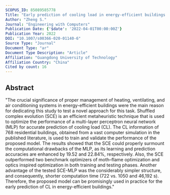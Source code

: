 ```yaml
---
SCOPUS_ID: 85089585778
Title: "Early prediction of cooling load in energy-efficient buildings through novel optimizer of shuffled complex evolution"
Author: "Zheng S."
Journal: "Engineering with Computers"
Publication Date: {'$date': '2022-04-01T00:00:00Z'}
Publication Year: 2022
DOI: "10.1007/s00366-020-01140-6"
Source Type: "Journal"
Document Type: "ar"
Document Type Description: "Article"
Affiliation: "Guangdong University of Technology"
Affiliation Country: "China"
Cited by count: 16
---
```


## Abstract
"The crucial significance of proper management of heating, ventilating, and air conditioning systems in energy-efficient buildings were the main reason for dedicating this study to test a novel approach for this task. Shuffled complex evolution (SCE) is an efficient metaheuristic technique that is used to optimize the performance of a multi-layer perceptron neural network (MLP) for accurate prediction of cooling load (CL). The CL information of 768 residential buildings, obtained from a vast computer simulation in the published literature, is used to train and validate the performance of the proposed model. The results showed that the SCE could properly surmount the computational drawbacks of the MLP, as its learning and prediction accuracies are enhanced by 19.52 and 22.84%, respectively. Also, the SCE outperformed two benchmark optimizers of moth–flame optimization and optics inspired optimization in both training and testing phases. Another advantage of the tested SCE-MLP was the considerably simpler structure, and consequently, shorter computation time (722 vs. 1050 and 46,192 s). Therefore, the proposed model can be promisingly used in practice for the early prediction of CL in energy-efficient buildings."
